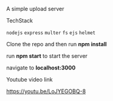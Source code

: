 A simple upload server 

TechStack 

`nodejs` `express` `multer` `fs` `ejs` `helmet`

Clone the repo and then run **npm install**

run **npm start** to start the server

navigate to **localhost:3000**

Youtube video link

https://youtu.be/LoJYEGOBQ-8






